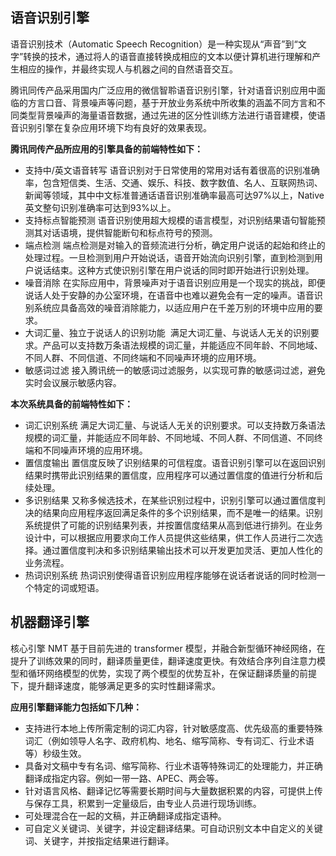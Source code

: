 ## 语音识别引擎
语音识别技术（Automatic Speech Recognition）是一种实现从“声音”到“文字”转换的技术，通过将人的语音直接转换成相应的文本以便计算机进行理解和产生相应的操作，并最终实现人与机器之间的自然语音交互。

腾讯同传产品采用国内广泛应用的微信智聆语音识别引擎，针对语音识别应用中面临的方言口音、背景噪声等问题，基于开放业务系统中所收集的涵盖不同方言和不同类型背景噪声的海量语音数据，通过先进的区分性训练方法进行语音建模，使语音识别引擎在复杂应用环境下均有良好的效果表现。

**腾讯同传产品所应用的引擎具备的前端特性如下：**

- 支持中/英文语音转写
  语音识别对于日常使用的常用对话有着很高的识别准确率，包含短信类、生活、交通、娱乐、科技、数字数值、名人、互联网热词、新闻等领域，其中中文标准普通话语音识别准确率最高可达97%以上，Native 英文整句识别准确率可达到93%以上。
- 支持标点智能预测
  语音识别使用超大规模的语言模型，对识别结果语句智能预测其对话语境，提供智能断句和标点符号的预测。
- 端点检测
  端点检测是对输入的音频流进行分析，确定用户说话的起始和终止的处理过程。一旦检测到用户开始说话，语音开始流向识别引擎，直到检测到用户说话结束。这种方式使识别引擎在用户说话的同时即开始进行识别处理。
- 噪音消除
  在实际应用中，背景噪声对于语音识别应用是一个现实的挑战，即便说话人处于安静的办公室环境，在语音中也难以避免会有一定的噪声。语音识别系统应具备高效的噪音消除能力，以适应用户在千差万别的环境中应用的要求。
- 大词汇量、独立于说话人的识别功能 
  满足大词汇量、与说话人无关的识别要求。产品可以支持数万条语法规模的词汇量，并能适应不同年龄、不同地域、不同人群、不同信道、不同终端和不同噪声环境的应用环境。
- 敏感词过滤
  接入腾讯统一的敏感词过滤服务，以实现可靠的敏感词过滤，避免实时会议展示敏感内容。

**本次系统具备的前端特性如下：**

- 词汇识别系统
  满足大词汇量、与说话人无关的识别要求。可以支持数万条语法规模的词汇量，并能适应不同年龄、不同地域、不同人群、不同信道、不同终端和不同噪声环境的应用环境。
- 置信度输出
  置信度反映了识别结果的可信程度。语音识别引擎可以在返回识别结果时携带此识别结果的置信度，应用程序可以通过置信度的值进行分析和后续处理。
- 多识别结果
  又称多候选技术，在某些识别过程中，识别引擎可以通过置信度判决的结果向应用程序返回满足条件的多个识别结果，而不是唯一的结果。识别系统提供了可能的识别结果列表，并按置信度结果从高到低进行排列。在业务设计中，可以根据应用要求向工作人员提供这些结果，供工作人员进行二次选择。通过置信度判决和多识别结果输出技术可以开发更加灵活、更加人性化的业务流程。
- 热词识别系统
  热词识别使得语音识别应用程序能够在说话者说话的同时检测一个特定的词或短语。

## 机器翻译引擎

核心引擎 NMT 基于目前先进的 transformer 模型，并融合新型循环神经网络，在提升了训练效果的同时，翻译质量更佳，翻译速度更快。有效结合序列自注意力模型和循环网络模型的优势，实现了两个模型的优势互补，在保证翻译质量的前提下，提升翻译速度，能够满足更多的实时性翻译需求。

**应用引擎翻译能力包括如下几种：**

- 支持进行本地上传所需定制的词汇内容，针对敏感度高、优先级高的重要特殊词汇（例如领导人名字、政府机构、地名、缩写简称、专有词汇、行业术语等）秒级生效。
- 具备对文稿中专有名词、缩写简称、行业术语等特殊词汇的处理能力，并正确翻译成指定内容。例如一带一路、APEC、两会等。
- 针对语言风格、翻译记忆等需要长期时间与大量数据积累的内容，可提供上传与保存工具，积累到一定量级后，由专业人员进行现场训练。
- 可处理混合在一起的文稿，并正确翻译成指定语种。
- 可自定义关键词、关键字，并设定翻译结果。可自动识别文本中自定义的关键词、关键字，并按指定结果进行翻译。
